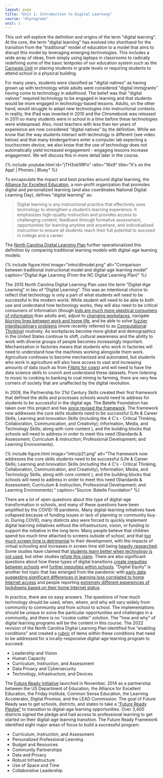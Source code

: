 ```yaml
---
layout: page
title: "Unit 1: Introduction to Digital Learning"
course: "dlprograms"
unit: 1
---
```


This unit will explore the definition and origins of the term "digital learning". At the core, the term "digital learning" has evolved into shorthand for the transition from the "traditional" model of education to a model that aims to disrupt this model by leveraging emerging technologies. This includes a wide array of ideas, from simply using laptops in classrooms to radically redefining some of the basic tentpoles of our education system such as the [Carnegie Unit][1] or placing students in grade levels or requiring students to attend school in a physical building.

For many years, students were classified as "digital natives" as having grown up with technology while adults were considered "digital immigrants" having come to technology in adulthood. The belief was that "digital natives" required technology to be engaged in learning and that students would be more engaged in technology-based lessons. Adults, on the other hand, would struggle to adapt new technologies into instructional contexts. In reality, the iPad was invented in 2010 and the Chromebook was released in 2011 so many students were in school in a time before these technologies were widespread. Also, most teachers with less than ten years of expereince are now considered "digital natives" by the definition. While we know that the way students interact with technology is different (see video below) and that many kindergartners enter a computer lab expecting a touchscreen device, we also know that the use of technology does not automatically yield increased engagement - engaging lessons increase engagement. We will discuss this in more detail later in the course.

{% include youtube.html id="jTH3ob1IRFo" ratio="16x9" title="It's on the App! | Phones | Bluey" %}

To encapsulate the impact and best practies around digital learning, the [Alliance for Excellent Education][2], a non-profit organization that promotes digital and personalized learning (and also coordinates National Digital Learning Day), defines "digital learning" as: 
> Digital learning is any instructional practice that effectively uses technology to strengthen a student’s learning experience. It emphasizes high-quality instruction and provides access to challenging content, feedback through formative assessment, opportunities for learning anytime and anywhere, and individualized instruction to ensure all students reach their full potential to succeed in college and a career.

The [North Carolina Digital Learning Plan][3] further operationalized this definition by comparing traditional learning models with digital-age learning models:

{% include figure.html image="intro/dlmodel.png" alt="Comparison between traditional instructional model and digital-age learning model" caption="Digital Age Learning (From the NC Digital Learning Plan)" %}


The 2015 North Carolina Digital Learning Plan uses the term "Digital-Age Learning" in lieu of "Digital Learning". This was an intentional choice to reflect that technology is only a part of what students will need to be successful in the modern world. While student will need to be able to both use and understand how technology works, they will also need to be critical consumers of information (though [kids are much more skeptical consumers of information][4] than adults are), adjust to [changing workplaces][5], navigate [blurring lines between work and home life][6], and be able to solve [fuzzier interdisciplinary problems][7] (more recently referred to as [Computational Thinking](https://digitalpromise.org/initiative/computational-thinking/computational-thinking-for-next-generation-science/what-is-computational-thinking/)) routinely. As workplaces become more global and demographics in the United States continue to shift, cultural awareness and the ability to work with diverse groups of people becomes increasingly important. Mechanization in factories means that students who work in factories will need to understand how the machines working alongside them work. Agriculture continues to become mechanized and automated, but students who work in agriculture will also have access to vast and increasing amounts of data (such as from [Fitbits for cows][8]) and will need to have the data science skills to crunch and understand these datasets. From listening to music to cooking to banking to coal mining to farming, there are very few corners of society that are unaffected by the digital revolution.

In 2009, the Partnership for 21st Century Skills created their first framework that defined the skills and processes schools would need to address for students to be successful in the digital age. The Batelle Foundation has taken over this project and has [since revised the framework][9]. The framework now addresses the core skills students need to be successful (Life & Career Skills; Learning and Innovation Skills (including the 4 C's - Critical Thinking, Collaboration, Communication, and Creativity); Information, Media, and Technology Skills; along with core content ), and the building blocks that schools will need to address in order to meet this need (Standards & Assessment; Curriculum & instruction; Professional Development; and Learning Environments).

<p class="text-center">
{% include figure.html image="intro/p21.png" alt="The framework now addresses the core skills students need to be successful (Life & Career Skills; Learning and Innovation Skills (including the 4 C's - Critical Thinking, Collaboration, Communication, and Creativity); Information, Media, and Technology Skills; along with core content ), and the building blocks that schools will need to address in order to meet this need (Standards & Assessment; Curriculum & instruction; Professional Development; and Learning Environments)." caption="Source: Batelle Foundation" %}
</p>

There are a lot of open questions about this type of digital-age transformation in schools, and many of these questions have been amplified by the COVID-19 pandemic. Many digital-learning initiatives have collapsed because of funding issues or lack of planning or community buy-in. During COVID, many distircts also were forced to quickly implement digital learning initiatives without the infrastructure, vision, or funding to support the initiative in the long term. Many people believe that children spend too much time attached to screens outside of school, and that [too much screen time is detrimental][10] to their development, with the impacts of virtual schooling and increases in screen time still being [heavily researched](https://www.frontiersin.org/articles/10.3389/fhumd.2021.684137/full). Some studies have claimed that [students learn better when technology is not used][11], but other studies [refute this claim][12]. There are also significant questions about how these types of digital transitions [create inequities between schools][13] and [further inequities within schools][14]. "Digital Equity" is another hot topic that has emerged from the pandemic with [early data suggesting significant differences in learning loss correlated to home Internet access](https://drive.google.com/file/d/1RKgq1zhbOD8iFqYdc7xpktb6-dlMypau/view) and people reporting [extremely different expereinces of lockdowns based on their home Internet status](https://www.pewresearch.org/internet/2021/09/01/the-internet-and-the-pandemic/).

In practice, there are no easy answers. The questions of how much technology should be used, when, where, and why will vary widely from community to community and from school to school. The implementations should be unique to solve the particular opportunities and challenges in a community, and there is no "cookie cutter" solution. The "how and why" of digital learning programs will be the content in this course. The 2022 revision of the North Carolina Digital Learning Plan identified five "enabling conditions" and created a [rubric][15] of items within these conditions that need to be addressed for a locally-responsive digital-age learning program to succeed:
* Leadership and Vision
* Human Capacity
* Curriculum, Instruction, and Assessment
* Data Privacy and Cybersecurity
* Technology, Infrastructure, and Devices

The [Future Ready Initiative][16] launched in November, 2014 as a partnership between the US Department of Education, the Alliance for Excellent Education, the Friday Institute, Common Sense Education, the Learning Accelerator, Digital Promise, and the LEAD Commission. The goal of Future Ready was to get schools, districts, and states to take a ["Future Ready Pledge"][17] to transition to digital-age learning opportunities. Over 3,400 districts signed the pledge and had access to professional learning to get started on their digital-age learning transition. The Future Ready Framework identified eight major areas of focus to build a successful program:
* Curriculum, Instruction, and Assessment
* Personalized Professional Learning
* Budget and Resources
* Community Partnerships
* Data and Privacy
* Robust Infrastructure
* Use of Space and Time
* Collaborative Leadership

[1]:	https://www.carnegiefoundation.org/faqs/carnegie-unit/
[2]:	https://all4ed.org/digital-learning-day/
[3]:	https://www-data.fi.ncsu.edu/wp-content/uploads/2021/02/25131437/dlplan.pdf
[4]:	https://www.commonsensemedia.org/articles/do-tweens-and-teens-believe-fake-news
[5]:	https://hbr.org/1998/05/the-alternative-workplace-changing-where-and-how-people-work
[6]:	https://www.forbes.com/sites/shelcyvjoseph/2019/10/17/forget-work-life-balance-try-achieving-work-life-blend-instead/#68eae943d946
[7]:	https://www.careerbuilder.com/advice/what-are-problemsolving-skills-and-why-are-they-important
[8]:	https://www.zdnet.com/article/building-iot-for-the-industry-technology-left-behind/
[9]:	http://www.battelleforkids.org/networks/p21
[10]:	https://www.theatlantic.com/education/archive/2018/11/screen-time-backlash/567934/
[11]:	https://www.educationnext.org/should-professors-ban-laptops-classroom-computer-use-affects-student-learning-study/
[12]:	https://www.brookings.edu/blog/brown-center-chalkboard/2019/05/08/is-technology-good-or-bad-for-learning/
[13]:	https://www.insidehighered.com/digital-learning/blogs/technology-and-learning/technology-driving-educational-inequality
[14]:	http://www.ascd.org/publications/educational-leadership/feb19/vol76/num05/Teaching-Our-Way-to-Digital-Equity.aspx
[15]:	https://drive.google.com/file/d/1J0f9M11kY2O6f4u1CgNpGwaPGevUVU1W/view
[16]:	https://futureready.org/ourwork/future-ready-frameworks/
[17]:	https://futureready.org/thenetwork/take-the-pledge/
